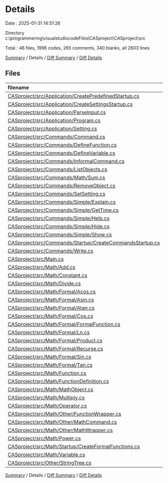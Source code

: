 # Details

Date : 2025-01-31 14:51:26

Directory c:\\programmering\\visualstudiocodeFiles\\CASproject\\CASproject\\src

Total : 46 files,  1998 codes, 265 comments, 340 blanks, all 2603 lines

[Summary](results.md) / Details / [Diff Summary](diff.md) / [Diff Details](diff-details.md)

## Files
| filename | language | code | comment | blank | total |
| :--- | :--- | ---: | ---: | ---: | ---: |
| [CASproject/src/Application/CreatePredefinedStartup.cs](/CASproject/src/Application/CreatePredefinedStartup.cs) | C# | 14 | 0 | 1 | 15 |
| [CASproject/src/Application/CreateSettingsStartup.cs](/CASproject/src/Application/CreateSettingsStartup.cs) | C# | 38 | 0 | 1 | 39 |
| [CASproject/src/Application/ParseInput.cs](/CASproject/src/Application/ParseInput.cs) | C# | 126 | 38 | 39 | 203 |
| [CASproject/src/Application/Program.cs](/CASproject/src/Application/Program.cs) | C# | 109 | 37 | 18 | 164 |
| [CASproject/src/Application/Setting.cs](/CASproject/src/Application/Setting.cs) | C# | 49 | 15 | 10 | 74 |
| [CASproject/src/Commands/Command.cs](/CASproject/src/Commands/Command.cs) | C# | 44 | 10 | 10 | 64 |
| [CASproject/src/Commands/DefineFunction.cs](/CASproject/src/Commands/DefineFunction.cs) | C# | 20 | 0 | 3 | 23 |
| [CASproject/src/Commands/DefineVariable.cs](/CASproject/src/Commands/DefineVariable.cs) | C# | 20 | 0 | 3 | 23 |
| [CASproject/src/Commands/InformalCommand.cs](/CASproject/src/Commands/InformalCommand.cs) | C# | 10 | 3 | 2 | 15 |
| [CASproject/src/Commands/ListObjects.cs](/CASproject/src/Commands/ListObjects.cs) | C# | 75 | 3 | 11 | 89 |
| [CASproject/src/Commands/Math/Sum.cs](/CASproject/src/Commands/Math/Sum.cs) | C# | 39 | 2 | 6 | 47 |
| [CASproject/src/Commands/RemoveObject.cs](/CASproject/src/Commands/RemoveObject.cs) | C# | 14 | 0 | 3 | 17 |
| [CASproject/src/Commands/SetSetting.cs](/CASproject/src/Commands/SetSetting.cs) | C# | 15 | 0 | 3 | 18 |
| [CASproject/src/Commands/Simple/Explain.cs](/CASproject/src/Commands/Simple/Explain.cs) | C# | 51 | 3 | 10 | 64 |
| [CASproject/src/Commands/Simple/GetTime.cs](/CASproject/src/Commands/Simple/GetTime.cs) | C# | 27 | 0 | 3 | 30 |
| [CASproject/src/Commands/Simple/Help.cs](/CASproject/src/Commands/Simple/Help.cs) | C# | 15 | 0 | 3 | 18 |
| [CASproject/src/Commands/Simple/Hide.cs](/CASproject/src/Commands/Simple/Hide.cs) | C# | 15 | 0 | 3 | 18 |
| [CASproject/src/Commands/Simple/Show.cs](/CASproject/src/Commands/Simple/Show.cs) | C# | 15 | 0 | 3 | 18 |
| [CASproject/src/Commands/Startup/CreateCommandsStartup.cs](/CASproject/src/Commands/Startup/CreateCommandsStartup.cs) | C# | 221 | 2 | 4 | 227 |
| [CASproject/src/Commands/Write.cs](/CASproject/src/Commands/Write.cs) | C# | 36 | 6 | 10 | 52 |
| [CASproject/src/Main.cs](/CASproject/src/Main.cs) | C# | 31 | 1 | 3 | 35 |
| [CASproject/src/Math/Add.cs](/CASproject/src/Math/Add.cs) | C# | 83 | 15 | 17 | 115 |
| [CASproject/src/Math/Constant.cs](/CASproject/src/Math/Constant.cs) | C# | 21 | 4 | 9 | 34 |
| [CASproject/src/Math/Divide.cs](/CASproject/src/Math/Divide.cs) | C# | 72 | 16 | 16 | 104 |
| [CASproject/src/Math/Formal/Acos.cs](/CASproject/src/Math/Formal/Acos.cs) | C# | 22 | 2 | 5 | 29 |
| [CASproject/src/Math/Formal/Asin.cs](/CASproject/src/Math/Formal/Asin.cs) | C# | 20 | 2 | 5 | 27 |
| [CASproject/src/Math/Formal/Atan.cs](/CASproject/src/Math/Formal/Atan.cs) | C# | 16 | 2 | 5 | 23 |
| [CASproject/src/Math/Formal/Cos.cs](/CASproject/src/Math/Formal/Cos.cs) | C# | 15 | 2 | 5 | 22 |
| [CASproject/src/Math/Formal/FormalFunction.cs](/CASproject/src/Math/Formal/FormalFunction.cs) | C# | 32 | 0 | 4 | 36 |
| [CASproject/src/Math/Formal/Ln.cs](/CASproject/src/Math/Formal/Ln.cs) | C# | 16 | 3 | 6 | 25 |
| [CASproject/src/Math/Formal/Product.cs](/CASproject/src/Math/Formal/Product.cs) | C# | 39 | 2 | 5 | 46 |
| [CASproject/src/Math/Formal/Recurse.cs](/CASproject/src/Math/Formal/Recurse.cs) | C# | 42 | 3 | 6 | 51 |
| [CASproject/src/Math/Formal/Sin.cs](/CASproject/src/Math/Formal/Sin.cs) | C# | 15 | 2 | 5 | 22 |
| [CASproject/src/Math/Formal/Tan.cs](/CASproject/src/Math/Formal/Tan.cs) | C# | 16 | 2 | 5 | 23 |
| [CASproject/src/Math/Function.cs](/CASproject/src/Math/Function.cs) | C# | 33 | 3 | 5 | 41 |
| [CASproject/src/Math/FunctionDefinition.cs](/CASproject/src/Math/FunctionDefinition.cs) | C# | 16 | 0 | 3 | 19 |
| [CASproject/src/Math/MathObject.cs](/CASproject/src/Math/MathObject.cs) | C# | 63 | 26 | 16 | 105 |
| [CASproject/src/Math/Multiply.cs](/CASproject/src/Math/Multiply.cs) | C# | 97 | 14 | 19 | 130 |
| [CASproject/src/Math/Operator.cs](/CASproject/src/Math/Operator.cs) | C# | 57 | 17 | 9 | 83 |
| [CASproject/src/Math/Other/FunctionWrapper.cs](/CASproject/src/Math/Other/FunctionWrapper.cs) | C# | 19 | 0 | 3 | 22 |
| [CASproject/src/Math/Other/MathCommand.cs](/CASproject/src/Math/Other/MathCommand.cs) | C# | 10 | 0 | 1 | 11 |
| [CASproject/src/Math/Other/MathWrapper.cs](/CASproject/src/Math/Other/MathWrapper.cs) | C# | 60 | 3 | 3 | 66 |
| [CASproject/src/Math/Power.cs](/CASproject/src/Math/Power.cs) | C# | 61 | 12 | 17 | 90 |
| [CASproject/src/Math/Startup/CreateFormalFunctions.cs](/CASproject/src/Math/Startup/CreateFormalFunctions.cs) | C# | 113 | 8 | 9 | 130 |
| [CASproject/src/Math/Variable.cs](/CASproject/src/Math/Variable.cs) | C# | 24 | 4 | 8 | 36 |
| [CASproject/src/Other/StringTree.cs](/CASproject/src/Other/StringTree.cs) | C# | 52 | 3 | 5 | 60 |

[Summary](results.md) / Details / [Diff Summary](diff.md) / [Diff Details](diff-details.md)